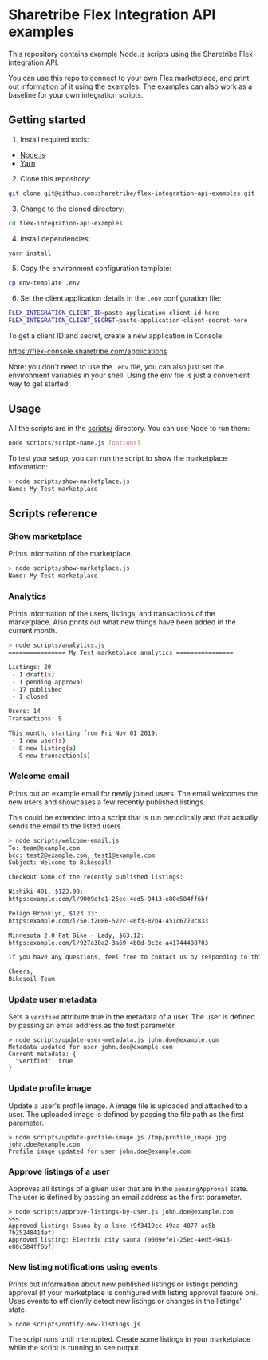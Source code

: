 # Sharetribe Flex Integration API examples

This repository contains example Node.js scripts using the Sharetribe
Flex Integration API.

You can use this repo to connect to your own Flex marketplace, and
print out information of it using the examples. The examples can also
work as a baseline for your own integration scripts.

## Getting started

1. Install required tools:

- [Node.js](https://nodejs.org/)
- [Yarn](https://yarnpkg.com/docs/install)

2. Clone this repository:

```bash
git clone git@github.com:sharetribe/flex-integration-api-examples.git
```

3. Change to the cloned directory:

```bash
cd flex-integration-api-examples
```

4. Install dependencies:

```bash
yarn install
```

5. Copy the environment configuration template:

```bash
cp env-template .env
```

6. Set the client application details in the `.env` configuration file:

```bash
FLEX_INTEGRATION_CLIENT_ID=paste-application-client-id-here
FLEX_INTEGRATION_CLIENT_SECRET=paste-application-client-secret-here
```

To get a client ID and secret, create a new application in Console:

https://flex-console.sharetribe.com/applications

Note: you don't need to use the `.env` file, you can also just set the
environment variables in your shell. Using the env file is just a
convenient way to get started.

## Usage

All the scripts are in the [scripts/](scripts/) directory. You can use
Node to run them:

```bash
node scripts/script-name.js [options]
```

To test your setup, you can run the script to show the marketplace
information:

```bash
> node scripts/show-marketplace.js
Name: My Test marketplace
```

## Scripts reference

### Show marketplace

Prints information of the marketplace.

```bash
> node scripts/show-marketplace.js
Name: My Test marketplace
```

### Analytics

Prints information of the users, listings, and transactions of the
marketplace. Also prints out what new things have been added in the
current month.

```bash
> node scripts/analytics.js
================ My Test marketplace analytics ================

Listings: 20
 - 1 draft(s)
 - 1 pending approval
 - 17 published
 - 1 closed

Users: 14
Transactions: 9

This month, starting from Fri Nov 01 2019:
 - 1 new user(s)
 - 8 new listing(s)
 - 9 new transaction(s)
```

### Welcome email

Prints out an example email for newly joined users. The email welcomes
the new users and showcases a few recently published listings.

This could be extended into a script that is run periodically and that
actually sends the email to the listed users.

```bash
> node scripts/welcome-email.js
To: team@example.com
bcc: test2@example.com, test1@example.com
Subject: Welcome to Bikesoil!

Checkout some of the recently published listings:

Nishiki 401, $123.98:
https:example.com/l/9009efe1-25ec-4ed5-9413-e80c584ff6bf

Pelago Brooklyn, $123.33:
https:example.com/l/5e1f2086-522c-46f3-87b4-451c6770c833

Minnesota 2.0 Fat Bike - Lady, $63.12:
https:example.com/l/927a30a2-3a69-4b0d-9c2e-a41744488703

If you have any questions, feel free to contact us by responding to this email.

Cheers,
Bikesoil Team
```

### Update user metadata

Sets a `verified` attribute true in the metadata of a user. The user is defined
by passing an email address as the first parameter.

```
> node scripts/update-user-metadata.js john.doe@example.com
Metadata updated for user john.doe@example.com
Current metadata: {
  "verified": true
}
```

### Update profile image

Update a user's profile image. A image file is uploaded and attached to a user.
The uploaded image is defined by passing the file path as the first parameter.

```
> node scripts/update-profile-image.js /tmp/profile_image.jpg john.doe@example.com
Profile image updated for user john.doe@example.com
```

### Approve listings of a user

Approves all listings of a given user that are in the `pendingApproval` state.
The user is defined by passing an email address as the first parameter.

```
> node scripts/approve-listings-by-user.js john.doe@example.com                                                                               <<<
Approved listing: Sauna by a lake (9f3419cc-49aa-4877-ac5b-7b25248414ef)
Approved listing: Electric city sauna (9009efe1-25ec-4ed5-9413-e80c584ff6bf)
```

### New listing notifications using events

Prints out information about new published listings or listings pending approval
(if your marketplace is configured with listing approval feature on). Uses
events to efficiently detect new listings or changes in the listings' state.

```
> node scripts/notify-new-listings.js
```

The script runs until interrupted. Create some listings in your marketplace
while the script is running to see output.
